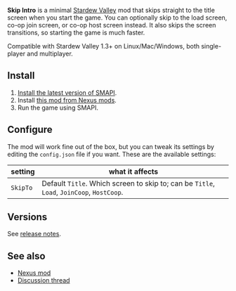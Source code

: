 **Skip Intro** is a minimal [Stardew Valley](http://stardewvalley.net/) mod that skips straight to
the title screen when you start the game. You can optionally skip to the load screen, co-op join
screen, or co-op host screen instead. It also skips the screen transitions, so starting the game is
much faster.

Compatible with Stardew Valley 1.3+ on Linux/Mac/Windows, both single-player and multiplayer.

## Install
1. [Install the latest version of SMAPI](https://smapi.io/).
2. Install [this mod from Nexus mods](http://www.nexusmods.com/stardewvalley/mods/533).
3. Run the game using SMAPI.

## Configure
The mod will work fine out of the box, but you can tweak its settings by editing the `config.json`
file if you want. These are the available settings:

| setting  | what it affects
| -------- | -------------------
| `SkipTo` | Default `Title`. Which screen to skip to; can be `Title`, `Load`, `JoinCoop`, `HostCoop`.

## Versions
See [release notes](release-notes.md).

## See also
* [Nexus mod](http://www.nexusmods.com/stardewvalley/mods/533)
* [Discussion thread](http://community.playstarbound.com/threads/smapi-skip-intro.123673/)
